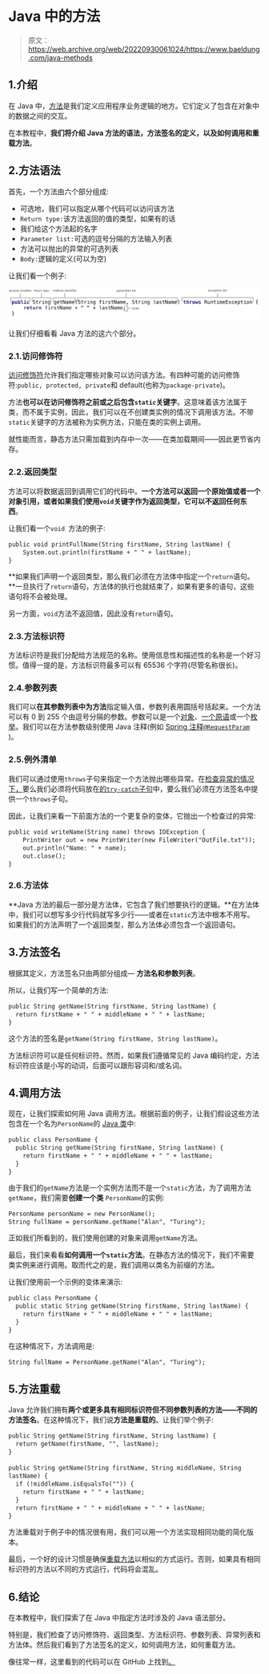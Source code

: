 # Java 中的方法

> 原文：<https://web.archive.org/web/20220930061024/https://www.baeldung.com/java-methods>

## 1.介绍

在 Java 中，[方法](https://web.archive.org/web/20220630004458/https://docs.oracle.com/javase/tutorial/java/javaOO/methods.html)是我们定义应用程序业务逻辑的地方。它们定义了包含在对象中的数据之间的交互。

在本教程中，**我们将介绍 Java 方法的语法，方法签名的定义，以及如何调用和重载方法**。

## 2.方法语法

首先，一个方法由六个部分组成:

*   可选地，我们可以指定从哪个代码可以访问该方法
*   `Return type:`该方法返回的值的类型，如果有的话
*   我们给这个方法起的名字
*   `Parameter list:`可选的逗号分隔的方法输入列表
*   方法可以抛出的异常的可选列表
*   `Body:`逻辑的定义(可以为空)

让我们看一个例子:

[![method structure 3](img/836c3c975f71f27a8c8b73e8ed44829d.png)](/web/20220630004458/https://www.baeldung.com/wp-content/uploads/2019/09/method-structure-3-1024x131.png)

让我们仔细看看 Java 方法的这六个部分。

### 2.1.访问修饰符

[访问修饰符](/web/20220630004458/https://www.baeldung.com/java-access-modifiers)允许我们指定哪些对象可以访问该方法。有四种可能的访问修饰符:`public, protected, private`和 default(也称为`package-private`)。

方法**也可以在访问修饰符之前或之后包含`static`关键字**。这意味着该方法属于类，而不属于实例，因此，我们可以在不创建类实例的情况下调用该方法。不带`static`关键字的方法被称为实例方法，只能在类的实例上调用。

就性能而言，静态方法只需加载到内存中一次——在类加载期间——因此更节省内存。

### 2.2.返回类型

方法可以将数据返回到调用它们的代码中。**一个方法可以返回一个原始值或者一个对象引用，或者如果我们使用`void`关键字作为返回类型，它可以不返回任何东西**。

让我们看一个`void `方法的例子:

```
public void printFullName(String firstName, String lastName) {
    System.out.println(firstName + " " + lastName);
}
```

**如果我们声明一个返回类型，那么我们必须在方法体中指定一个`return`语句。**一旦执行了`return`语句，方法体的执行也就结束了，如果有更多的语句，这些语句将不会被处理。

另一方面，`void`方法不返回值，因此没有`return`语句。

### 2.3.方法标识符

方法标识符是我们分配给方法规范的名称。使用信息性和描述性的名称是一个好习惯。值得一提的是，方法标识符最多可以有 65536 个字符(尽管名称很长)。

### 2.4.参数列表

我们可以**在其参数列表中为方法**指定输入值，参数列表用圆括号括起来。一个方法可以有 0 到 255 个由逗号分隔的参数。参数可以是一个[对象](/web/20220630004458/https://www.baeldung.com/java-classes-objects)、[一个原语](/web/20220630004458/https://www.baeldung.com/java-primitives-vs-objects)或一个[枚举](/web/20220630004458/https://www.baeldung.com/a-guide-to-java-enums)。我们可以在方法参数级别使用 Java 注释(例如 [Spring 注释`@RequestParam`](/web/20220630004458/https://www.baeldung.com/spring-request-param) )。

### 2.5.例外清单

我们可以通过使用`throws`子句来指定一个方法抛出哪些异常。在[检查异常的情况下，](/web/20220630004458/https://www.baeldung.com/java-checked-unchecked-exceptions)要么我们必须将代码放在[的`try-catch`子句](/web/20220630004458/https://www.baeldung.com/java-exceptions)中，要么我们必须在方法签名中提供一个`throws`子句。

因此，让我们来看一下前面方法的一个更复杂的变体，它抛出一个检查过的异常:

```
public void writeName(String name) throws IOException {
    PrintWriter out = new PrintWriter(new FileWriter("OutFile.txt"));
    out.println("Name: " + name);
    out.close();
}
```

### 2.6.方法体

**Java 方法的最后一部分是方法体，它包含了我们想要执行的逻辑。**在方法体中，我们可以想写多少行代码就写多少行——或者在`static`方法中根本不用写。如果我们的方法声明了一个返回类型，那么方法体必须包含一个返回语句。

## 3.方法签名

根据其定义，方法签名只由两部分组成— **方法名和参数列表**。

所以，让我们写一个简单的方法:

```
public String getName(String firstName, String lastName) {
  return firstName + " " + middleName + " " + lastName;
}
```

这个方法的签名是`getName(String firstName, String lastName)`。

方法标识符可以是任何标识符。然而，如果我们遵循常见的 Java 编码约定，方法标识符应该是小写的动词，后面可以跟形容词和/或名词。

## 4.调用方法

现在，让我们探索如何用 Java 调用方法。根据前面的例子，让我们假设这些方法包含在一个名为`PersonName`的 [Java 类](/web/20220630004458/https://www.baeldung.com/java-classes-objects)中:

```
public class PersonName {
  public String getName(String firstName, String lastName) {
    return firstName + " " + middleName + " " + lastName;
  }
}
```

由于我们的`getName`方法是一个实例方法而不是一个`static`方法，为了调用方法`getName`，我们需要**创建一个类** `PersonName`的实例:

```
PersonName personName = new PersonName();
String fullName = personName.getName("Alan", "Turing");
```

正如我们所看到的，我们使用创建的对象来调用`getName`方法。

最后，我们来看看**如何调用一个`static`方法**。在静态方法的情况下，我们不需要类实例来进行调用。取而代之的是，我们调用以类名为前缀的方法。

让我们使用前一个示例的变体来演示:

```
public class PersonName {
  public static String getName(String firstName, String lastName) {
    return firstName + " " + middleName + " " + lastName;
  }
}
```

在这种情况下，方法调用是:

```
String fullName = PersonName.getName("Alan", "Turing");
```

## 5.方法重载

Java 允许我们拥有**两个或更多具有相同标识符但不同参数列表的方法——不同的方法签名**。在这种情况下，我们说**方法是重载的**。让我们举个例子:

```
public String getName(String firstName, String lastName) {
  return getName(firstName, "", lastName);
}

public String getName(String firstName, String middleName, String lastName) {
  if (!middleName.isEqualsTo("")) {
    return firstName + " " + lastName;
  }
  return firstName + " " + middleName + " " + lastName;
}
```

方法重载对于例子中的情况很有用，我们可以用一个方法实现相同功能的简化版本。

最后，一个好的设计习惯是确保[重载方法](/web/20220630004458/https://www.baeldung.com/java-method-overload-override)以相似的方式运行。否则，如果具有相同标识符的方法以不同的方式运行，代码将会混乱。

## 6.结论

在本教程中，我们探索了在 Java 中指定方法时涉及的 Java 语法部分。

特别是，我们检查了访问修饰符、返回类型、方法标识符、参数列表、异常列表和方法体。然后我们看到了方法签名的定义，如何调用方法，如何重载方法。

像往常一样，这里看到的代码可以在 GitHub 上找到[。](https://web.archive.org/web/20220630004458/https://github.com/eugenp/tutorials/tree/master/core-java-modules/core-java-lang-oop-methods)